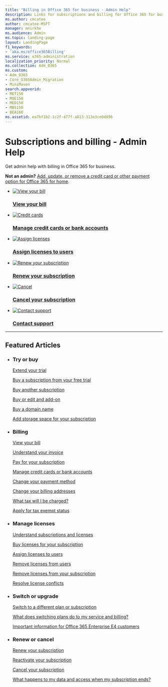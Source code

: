 ```yaml
---
title: "Billing in Office 365 for business - Admin Help"
description: Links for subscriptions and billing for Office 365 for business
ms.author: cmcatee
author: cmcatee-MSFT
manager: mnirkhe
ms.audience: Admin
ms.topic: landing-page
layout: LandingPage
f1_keywords:
- 'aka.ms/office365Billing'
ms.service: o365-administration
localization_priority: Normal
ms.collection: Adm_O365
ms.custom:
- Adm_O365
- Core_O365Admin_Migration
- MiniMaven
search.appverid:
- MET150
- MOE150
- MED150
- MBS150
- BEA160
ms.assetid: ea7bf1b2-1c2f-477f-a813-313e3ce0d896
---
```


# Subscriptions and billing - Admin Help

Get admin help with billing in Office 365 for business.

**Not an admin?** [Add, update, or remove a credit card or other payment option for Office 365 for home](https://support.microsoft.com/help/4026594).

<ul class="panelContent cardsFTitle">
    <li>
        <a href="view-your-bill-or-invoice.md">
        <div class="cardSize">
            <div class="cardPadding">
                <div class="card">
                    <div class="cardImageOuter">
                        <div class="cardImage">
                            <img src="https://docs.microsoft.com/en-us/Office/media/icons/bill.svg" alt="View your bill" />
                        </div>
                    </div>
                    <div class="cardText">
                        <h3>View your bill</h3>
                    </div>
                </div>
            </div>
        </div>
        </a>
    </li>
    <li>
        <a href="add-update-or-remove-credit-card-or-bank-account.md">
        <div class="cardSize">
            <div class="cardPadding">
                <div class="card">
                    <div class="cardImageOuter">
                        <div class="cardImage">
                            <img src="https://docs.microsoft.com/en-us/office/media/icons/credit-card.svg" alt="Credit cards" />
                        </div>
                    </div>
                    <div class="cardText">
                        <h3>Manage credit cards or bank accounts</h3>
                    </div>
                </div>
            </div>
        </div>
        </a>
    </li>
    <li>
        <a href="assign-licenses-to-users.md">
        <div class="cardSize">
            <div class="cardPadding">
                <div class="card">
                    <div class="cardImageOuter">
                        <div class="cardImage">
                            <img src="https://docs.microsoft.com/en-us/office/media/icons/users-people.svg" alt="Assign licenses" />
                        </div>
                    </div>
                    <div class="cardText">
                        <h3>Assign licenses to users</h3>
                    </div>
                </div>
            </div>
        </div>
        </a>
    </li>
</ul>
<ul class="panelContent cardsFTitle">
    <li>
        <a href="renew-your-subscription.md">
        <div class="cardSize">
            <div class="cardPadding">
                <div class="card">
                    <div class="cardImageOuter">
                        <div class="cardImage">
                            <img src="https://docs.microsoft.com/en-us/office/media/icons/renew.svg" alt="Renew your subscription" />
                        </div>
                    </div>
                    <div class="cardText">
                        <h3>Renew your subscription</h3>
                    </div>
                </div>
            </div>
        </div>
        </a>
    </li>
    <li>
        <a href="cancel-your-subscription.md">
        <div class="cardSize">
            <div class="cardPadding">
                <div class="card">
                    <div class="cardImageOuter">
                        <div class="cardImage">
                            <img src="https://docs.microsoft.com/en-us/office/media/icons/cancel.svg" alt="Cancel" />
                        </div>
                    </div>
                    <div class="cardText">
                        <h3>Cancel your subscription</h3>
                    </div>
                </div>
            </div>
        </div>
        </a>
    </li>
    <li>
        <a href="../contact-support-for-business-products.md">
        <div class="cardSize">
            <div class="cardPadding">
                <div class="card">
                    <div class="cardImageOuter">
                        <div class="cardImage">
                            <img src="https://docs.microsoft.com/en-us/office/media/icons/headset.svg" alt="Contact support" />
                        </div>
                    </div>
                    <div class="cardText">
                        <h3>Contact support</h3>
                    </div>
                </div>
            </div>
        </div>
        </a>
    </li>
</ul>

---

<h2>Featured Articles</h2>
<ul class="panelContent cardsW">
    <li>
        <div class="cardSize">
            <div class="cardPadding">
                <div class="card">
                    <div class="cardText">
                        <h3>Try or buy</h3>
                        <p><a href="extend-your-trial.md">Extend your trial</a></p>
                        <p><a href="buy-a-subscription-from-your-free-trial.md">Buy a subscription from your free trial</a></p>
                        <p><a href="buy-another-subscription.md">Buy another subscription</a></p>
                        <p><a href="buy-or-edit-an-add-on.md">Buy or edit and add-on</a></p>
                        <p><a href="../get-help-with-domains/buy-a-domain-name.md">Buy a domain name</a></p>
                        <p><a href="add-storage-space.md">Add storage space for your subscription</a></p>
                    </div>
                </div>
            </div>
        </div>
    </li>
    <li>
        <div class="cardSize">
            <div class="cardPadding">
                <div class="card">
                    <div class="cardText">
                        <h3>Billing</h3>
                        <p><a href="view-your-bill-or-invoice.md">View your bill</a></p>
                        <p><a href="understand-your-invoice.md">Understand your invoice</a></p>
                        <p><a href="pay-for-your-subscription.md">Pay for your subscription</a></p>
                        <p><a href="add-update-or-remove-credit-card-or-bank-account.md">Manage credit cards or bank accounts</a></p>
                        <p><a href="change-payment-method.md">Change your payment method</a></p>
                        <p><a href="change-your-billing-addresses.md">Change your billing addresses</a></p>
                        <p><a href="what-tax-will-i-be-charged.md">What tax will I be charged?</a></p>
                        <p><a href="apply-for-tax-exempt-status.md">Apply for tax exempt status</a></p>
                    </div>
                </div>
            </div>
        </div>
    </li>
    <li>
        <div class="cardSize">
            <div class="cardPadding">
            <div class="card">
                <div class="cardText">
                        <h3>Manage licenses</h3>
                        <p><a href="subscriptions-and-licenses.md">Understand subscriptions and licenses</a></p>
                        <p><a href="buy-licenses.md">Buy licenses for your subscription</a></p>
                        <p><a href="assign-licenses-to-users.md">Assign licenses to users</a></p>
                        <p><a href="remove-licenses-from-users.md">Remove licenses from users</a></p>
                        <p><a href="remove-licenses-from-subscription.md">Remove licenses from your subscription</a></p>
                        <p><a href="resolve-license-conflicts.md">Resolve license conflicts</a></p>
                    </div>
                </div>
            </div>
        </div>
    </li>
    <li>
        <div class="cardSize">
            <div class="cardPadding">
                <div class="card">
                    <div class="cardText">
                        <h3>Switch or upgrade</h3>
                        <p><a href="switch-to-a-different-plan.md">Switch to a different plan or subscription</a></p>
                        <p><a href="what-does-switching-plans-do-to-my-service-and-billing.md">What does switching plans do to my service and billing?</a></p>
                        <p><a href="https://support.office.com/article/f9572348-43a2-43fa-a3d8-3b6c9c042147">Important information for Office 365 Enterprise E4 customers</a></p>
                    </div>
                </div>
            </div>
        </div>
    </li>
    <li>
        <div class="cardSize">
            <div class="cardPadding">
                <div class="card">
                    <div class="cardText">
                        <h3>Renew or cancel</h3>
                        <p><a href="renew-your-subscription.md">Renew your subscription</a></p>
                        <p><a href="reactivate-your-subscription.md">Reactivate your subscription</a></p>
                        <p><a href="cancel-your-subscription.md">Cancel your subscription</a></p>
                        <p><a href="what-if-my-subscription-expires.md">What happens to my data and access when my subscription ends?</a></p>
                    </div>
                </div>
            </div>
        </div> 
    </li>
</ul>
